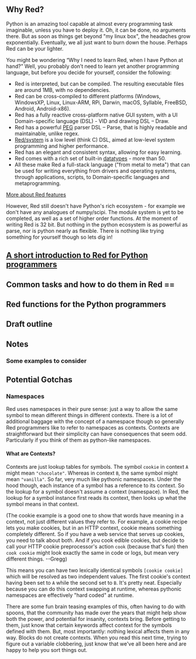 ## Why Red?

Python is an amazing tool capable at almost every programming task imaginable, unless you have to deploy it. Oh, it can be done, no arguments there. But as soon as things get beyond "my linux box", the headaches grow exponentially. Eventually, we all just want to burn down the house. Perhaps Red can be your lighter.

You might be wondering “Why I need to learn Red, when I have Python at hand?” Well, you probably don’t need to learn yet another programming language, but before you decide for yourself, consider the following:
-	Red is interpreted, but can be compiled. The resulting executable files are around 1MB, with no dependencies.
-	Red can be cross-compiled to different platforms (Windows, WindowsXP, Linux, Linux-ARM, RPi, Darwin,  macOS, Syllable, FreeBSD, Android, Android-x86).
-	Red has a fully reactive cross-platform native GUI system, with a UI Domain-specific language (DSL) - VID and drawing DSL – Draw.
-	Red has a powerful [PEG]( https://en.wikipedia.org/wiki/Parsing_expression_grammar) parser DSL – Parse, that is highly readable and maintainable, unlike regex.
-	[Red/system](https://static.red-lang.org/red-system-specs.html) is a low level (think C) DSL, aimed at low-level system programming and higher performance. 
-	Red has an elegant and consistent syntax, allowing for easy learning. 
-	Red comes with a rich set of built-in [datatypes](https://github.com/red/docs/blob/master/en/datatypes.adoc) - more than 50.
-	All these make Red a full-stack language ("from metal to meta") that can be used for writing everything from drivers and operating systems, through applications, scripts, to Domain-specific languages and metaprogramming.

[More about Red features](https://www.red-lang.org/p/about.html)

However, Red still doesn't have Python's rich ecosystem - for example we don't have any analogues of numpy/scipi. The module system is yet to be completed, as well as a set of higher order functions. At the moment of writing Red is 32 bit. But nothing in the python ecosystem is as powerful as parse, nor is python nearly as flexible. There is nothing like trying something for yourself though so lets dig in!

## [A short introduction to Red for Python programmers](https://github.com/red/red/wiki/A-short-introduction-to-Red-for-Python-programmers)

## Common tasks and how to do them in Red ==

## Red functions for the Python programmers

## Draft outline

## Notes

### Some examples to consider

## Potential Gotchas
### Namespaces
Red uses namespaces in their pure sense: just a way to allow the same symbol to mean different things in different contexts. There is a lot of additional baggage with the concept of a namespace though so generally Red programmers like to refer to namespaces as contexts. Contexts are straightforward but their simplicity can have consequences that seem odd. Particularly if you think of them as python-like namespaces.

#### What are Contexts?
Contexts are just lookup tables for symbols. The symbol `cookie` in context `A` might mean `"chocolate"`. Whereas in context `B`, the same symbol might mean `"vanilla"`. So far, very much like pythonic namespaces. Under the hood though, each instance of a symbol has a reference to its context. So the lookup for a symbol doesn't assume a context (namespace). In Red, the lookup for a symbol instance first reads its context, then looks up what the symbol means in that context.

(The cookie example is a good one to show that words have meaning in a context, not just different values they refer to. For example, a cookie recipe lets you make cookies, but in an HTTP context, cookie means something completely different. So if you have a web service that serves up cookies, you need to talk about both. And if you cook edible cookies, but decide to call your HTTP cookie preprocessor's action `cook` (because that's fun) then `cook cookie` might look exactly the same in code or logs, but mean very different things. --Gregg)

This means you can have two lexically identical symbols `[cookie cookie]` which will be resolved as two independent values. The first cookie's context having been set to `A` while the second set to `B`. It's pretty neat. Especially because you can do this context swapping at runtime, whereas pythonic namespaces are effectively "hard coded" at runtime.

There are some fun brain teasing examples of this, often having to do with spoons, that the community has made over the years that might help show both the power, and potential for insanity, contexts bring. Before getting to them, just know that certain keywords <insert list here> affect context for the symbols defined with them. But, most importantly: nothing lexical affects them in any way. Blocks do not create contexts. When you read this next time, trying to figure out a variable clobbering, just know that we've all been here and are happy to help you sort things out.
